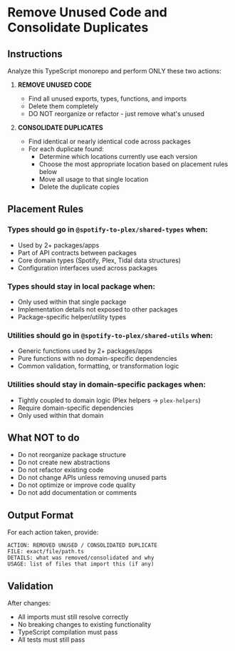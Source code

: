 # Remove Unused Code and Consolidate Duplicates

## Instructions
Analyze this TypeScript monorepo and perform ONLY these two actions:

1. **REMOVE UNUSED CODE**
   - Find all unused exports, types, functions, and imports
   - Delete them completely
   - DO NOT reorganize or refactor - just remove what's unused

2. **CONSOLIDATE DUPLICATES**
   - Find identical or nearly identical code across packages
   - For each duplicate found:
     - Determine which locations currently use each version
     - Choose the most appropriate location based on placement rules below
     - Move all usage to that single location
     - Delete the duplicate copies

## Placement Rules

### Types should go in `@spotify-to-plex/shared-types` when:
- Used by 2+ packages/apps
- Part of API contracts between packages
- Core domain types (Spotify, Plex, Tidal data structures)
- Configuration interfaces used across packages

### Types should stay in local package when:
- Only used within that single package
- Implementation details not exposed to other packages
- Package-specific helper/utility types

### Utilities should go in `@spotify-to-plex/shared-utils` when:
- Generic functions used by 2+ packages/apps
- Pure functions with no domain-specific dependencies
- Common validation, formatting, or transformation logic

### Utilities should stay in domain-specific packages when:
- Tightly coupled to domain logic (Plex helpers → `plex-helpers`)
- Require domain-specific dependencies
- Only used within that domain

## What NOT to do
- Do not reorganize package structure
- Do not create new abstractions
- Do not refactor existing code
- Do not change APIs unless removing unused parts
- Do not optimize or improve code quality
- Do not add documentation or comments

## Output Format
For each action taken, provide:
```
ACTION: REMOVED UNUSED / CONSOLIDATED DUPLICATE
FILE: exact/file/path.ts
DETAILS: what was removed/consolidated and why
USAGE: list of files that import this (if any)
```

## Validation
After changes:
- All imports must still resolve correctly
- No breaking changes to existing functionality
- TypeScript compilation must pass
- All tests must still pass